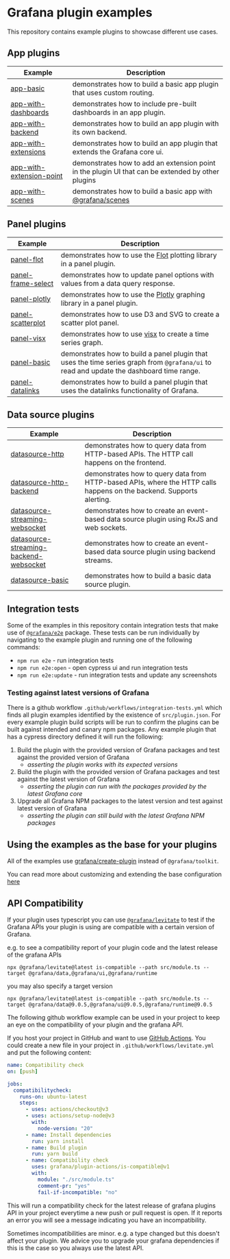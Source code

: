# Grafana plugin examples

This repository contains example plugins to showcase different use cases.

## App plugins

| Example                                                       | Description                                                                                       |
| ------------------------------------------------------------- | ------------------------------------------------------------------------------------------------- |
| [app-basic](examples/app-basic)                               | demonstrates how to build a basic app plugin that uses custom routing.                            |
| [app-with-dashboards](examples/app-with-dashboards)           | demonstrates how to include pre-built dashboards in an app plugin.                                |
| [app-with-backend](examples/app-with-backend)                 | demonstrates how to build an app plugin with its own backend.                                     |
| [app-with-extensions](examples/app-with-extensions)           | demonstrates how to build an app plugin that extends the Grafana core ui.                         |
| [app-with-extension-point](examples/app-with-extension-point) | demonstrates how to add an extension point in the plugin UI that can be extended by other plugins |
| [app-with-scenes](examples/app-with-scenes)                   | demonstrates how to build a basic app with [@grafana/scenes](https://github.com/grafana/scenes/)  |

## Panel plugins

| Example                                           | Description                                                                                                                              |
| ------------------------------------------------- | ---------------------------------------------------------------------------------------------------------------------------------------- |
| [panel-flot](examples/panel-flot)                 | demonstrates how to use the [Flot](http://www.flotcharts.org) plotting library in a panel plugin.                                        |
| [panel-frame-select](examples/panel-frame-select) | demonstrates how to update panel options with values from a data query response.                                                         |
| [panel-plotly](examples/panel-plotly)             | demonstrates how to use the [Plotly](https://plotly.com/javascript/) graphing library in a panel plugin.                                 |
| [panel-scatterplot](examples/panel-scatterplot)   | demonstrates how to use D3 and SVG to create a scatter plot panel.                                                                       |
| [panel-visx](examples/panel-visx)                 | demonstrates how to use [visx](https://github.com/airbnb/visx) to create a time series graph.                                            |
| [panel-basic](examples/panel-basic)               | demonstrates how to build a panel plugin that uses the time series graph from `@grafana/ui` to read and update the dashboard time range. |
| [panel-datalinks](examples/panel-datalinks)       | demonstrates how to build a panel plugin that uses the datalinks functionality of Grafana.                                               |

## Data source plugins

| Example                                                                   | Description                                                                                                          |
| ------------------------------------------------------------------------- | -------------------------------------------------------------------------------------------------------------------- |
| [datasource-http](examples/datasource-http)                               | demonstrates how to query data from HTTP-based APIs. The HTTP call happens on the frontend.                          |
| [datasource-http-backend](examples/datasource-http-backend)               | demonstrates how to query data from HTTP-based APIs, where the HTTP calls happens on the backend. Supports alerting. |
| [datasource-streaming-websocket](examples/datasource-streaming-websocket) | demonstrates how to create an event-based data source plugin using RxJS and web sockets.                             |
| [datasource-streaming-backend-websocket](examples/datasource-streaming-backend-websocket) | demonstrates how to create an event-based data source plugin using backend streams.                             |
| [datasource-basic](examples/datasource-basic)                             | demonstrates how to build a basic data source plugin.                                                                |

## Integration tests

Some of the examples in this repository contain integration tests that make use of [`@grafana/e2e`](https://npmjs.com/package/@grafana/e2e) package. These tests can be run individually by navigating to the example plugin and running one of the following commands:

- `npm run e2e` - run integration tests
- `npm run e2e:open` - open cypress ui and run integration tests
- `npm run e2e:update` - run integration tests and update any screenshots

### Testing against latest versions of Grafana

There is a github workflow `.github/workflows/integration-tests.yml` which finds all plugin examples identified by the existence of `src/plugin.json`. For every example plugin build scripts will be run to confirm the plugins can be built against intended and canary npm packages. Any example plugin that has a cypress directory defined it will run the following:

1. Build the plugin with the provided version of Grafana packages and test against the provided version of Grafana
   - _asserting the plugin works with its expected versions_
2. Build the plugin with the provided version of Grafana packages and test against the latest version of Grafana
   - _asserting the plugin can run with the packages provided by the latest Grafana core_
3. Upgrade all Grafana NPM packages to the latest version and test against latest version of Grafana
   - _asserting the plugin can still build with the latest Grafana NPM packages_

## Using the examples as the base for your plugins

All of the examples use [grafana/create-plugin](https://grafana.com/developers/plugin-tools) instead of `@grafana/toolkit`.

You can read more about customizing and extending the base configuration [here](https://grafana.com/developers/plugin-tools/create-a-plugin/extend-a-plugin/extend-configurations)

## API Compatibility

If your plugin uses typescript you can use [`@grafana/levitate`](https://github.com/grafana/levitate/) to test if the Grafana APIs your plugin is using are compatible with a certain version of Grafana.

e.g. to see a compatibility report of your plugin code and the latest release of the grafana APIs

```
npx @grafana/levitate@latest is-compatible --path src/module.ts --target @grafana/data,@grafana/ui,@grafana/runtime

```

you may also specify a target version

```
npx @grafana/levitate@latest is-compatible --path src/module.ts --target @grafana/data@9.0.5,@grafana/ui@9.0.5,@grafana/runtime@9.0.5

```

The following github workflow example can be used in your project to keep an eye on the compatibility of your plugin and the grafana API.

If you host your project in GitHub and want to use [GitHub Actions](https://docs.github.com/en/actions). You could create a new file in your project in `.github/workflows/levitate.yml` and put the following content:

```yaml
name: Compatibility check
on: [push]

jobs:
  compatibilitycheck:
    runs-on: ubuntu-latest
    steps:
      - uses: actions/checkout@v3
      - uses: actions/setup-node@v3
        with:
          node-version: "20"
      - name: Install dependencies
        run: yarn install
      - name: Build plugin
        run: yarn build
      - name: Compatibility check
        uses: grafana/plugin-actions/is-compatible@v1
        with:
          module: "./src/module.ts"
          comment-pr: "yes"
          fail-if-incompatible: "no"
```

This will run a compatibility check for the latest release of grafana plugins API in your project everytime a new push or pull request is open. If it reports an error you will see a message indicating you have an incompatibility.

Sometimes incompatibilities are minor. e.g. a type changed but this doesn't affect your plugin. We advice you to upgrade your grafana dependencies if this is the case so you always use the latest API.
